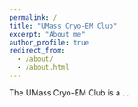 ```yaml
---
permalink: /
title: "UMass Cryo-EM Club"
excerpt: "About me"
author_profile: true
redirect_from: 
  - /about/
  - /about.html
---
```


The UMass Cryo-EM Club is a ...